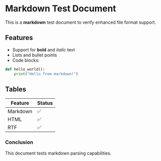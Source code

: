# Markdown Test Document

This is a **markdown** test document to verify enhanced file format support.

## Features

- Support for **bold** and *italic* text
- Lists and bullet points
- Code blocks:

```python
def hello_world():
    print("Hello from markdown!")
```

## Tables

| Feature | Status |
|---------|--------|
| Markdown | ✅ |
| HTML | ✅ |
| RTF | ✅ |

### Conclusion

This document tests markdown parsing capabilities.
